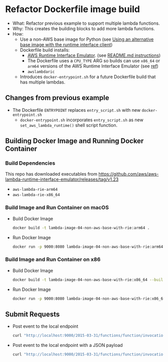 # Refactor Dockerfile image build

- What: Refactor previous example to support multiple lambda functions.
- Why: This creates the building blocks to add more lambda functions.
- How:
  - Use a non-AWS base image for Python (see [Using an alternative base image with the runtime interface client](https://docs.aws.amazon.com/lambda/latest/dg/python-image.html#python-image-clients))
  - Dockerfile build installs:
    - [AWS Runtime Interface Emulator](https://github.com/aws/aws-lambda-runtime-interface-emulator/). (see [README.md instructions](https://github.com/aws/aws-lambda-runtime-interface-emulator/tree/v1.23?tab=readme-ov-file#build-rie-into-your-base-image))  
    - The Dockerfile uses a `CPU_TYPE` ARG so builds can use `x86_64` or `arm64` versions of the AWS Runtime Interface Emulator (see [ref](https://thelinuxcode.com/condition-in-dockerfile/))
    - `awslambdaric`
  - Introduces `docker-entrypoint.sh` for a future Dockerfile build that has multiple lambdas.

## Changes from previous example

- The Dockerfile `ENTRYPOINT` replaces `entry_script.sh` with new `docker-entrypoint.sh`
  - `docker-entrypoint.sh` incorporates `entry_script.sh` as new `set_aws_lambda_runtime()` shell script function.


## Building Docker Image and Running Docker Container

### Build Dependencies
This repo has downloaded executables from https://github.com/aws/aws-lambda-runtime-interface-emulator/releases/tag/v1.23
- `aws-lambda-rie-arm64`
- `aws-lambda-rie-x86_64`


### Build Image and Run Container on macOS

-   Build Docker Image

    ```sh
    docker build -t lambda-image-04-non-aws-base-with-rie:arm64 .
    ```

-   Run Docker Image

    ```sh
    docker run -p 9000:8080 lambda-image-04-non-aws-base-with-rie:arm64
    ```


### Build Image and Run Container on x86

-   Build Docker Image

    ```sh
    docker build -t lambda-image-04-non-aws-base-with-rie:x86_64 --build-arg CPU_TYPE=x86 .
    ```

-   Run Docker Image

    ```sh
    docker run -p 9000:8080 lambda-image-04-non-aws-base-with-rie:x86_64
    ```


## Submit Requests

-   Post event to the local endpoint

    ```sh
    curl "http://localhost:9000/2015-03-31/functions/function/invocations" -d '{}'
    ```

-   Post event to the local endpoint with a JSON payload

    ```sh
    curl "http://localhost:9000/2015-03-31/functions/function/invocations" -d '{"payload":"hello world!"}'
    ```
